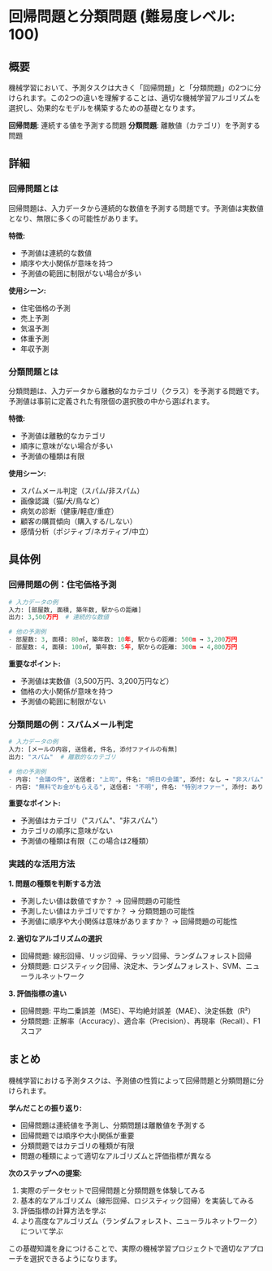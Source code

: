 # 回帰問題と分類問題 (難易度レベル: 100)

## 概要
機械学習において、予測タスクは大きく「回帰問題」と「分類問題」の2つに分けられます。この2つの違いを理解することは、適切な機械学習アルゴリズムを選択し、効果的なモデルを構築するための基礎となります。

**回帰問題**: 連続する値を予測する問題
**分類問題**: 離散値（カテゴリ）を予測する問題

## 詳細

### 回帰問題とは
回帰問題は、入力データから連続的な数値を予測する問題です。予測値は実数値となり、無限に多くの可能性があります。

**特徴:**
- 予測値は連続的な数値
- 順序や大小関係が意味を持つ
- 予測値の範囲に制限がない場合が多い

**使用シーン:**
- 住宅価格の予測
- 売上予測
- 気温予測
- 体重予測
- 年収予測

### 分類問題とは
分類問題は、入力データから離散的なカテゴリ（クラス）を予測する問題です。予測値は事前に定義された有限個の選択肢の中から選ばれます。

**特徴:**
- 予測値は離散的なカテゴリ
- 順序に意味がない場合が多い
- 予測値の種類は有限

**使用シーン:**
- スパムメール判定（スパム/非スパム）
- 画像認識（猫/犬/鳥など）
- 病気の診断（健康/軽症/重症）
- 顧客の購買傾向（購入する/しない）
- 感情分析（ポジティブ/ネガティブ/中立）

## 具体例

### 回帰問題の例：住宅価格予測

```python
# 入力データの例
入力: [部屋数, 面積, 築年数, 駅からの距離]
出力: 3,500万円  # 連続的な数値

# 他の予測例
- 部屋数: 3, 面積: 80㎡, 築年数: 10年, 駅からの距離: 500m → 3,200万円
- 部屋数: 4, 面積: 100㎡, 築年数: 5年, 駅からの距離: 300m → 4,800万円
```

**重要なポイント:**
- 予測値は実数値（3,500万円、3,200万円など）
- 価格の大小関係が意味を持つ
- 予測値の範囲に制限がない

### 分類問題の例：スパムメール判定

```python
# 入力データの例
入力: [メールの内容, 送信者, 件名, 添付ファイルの有無]
出力: "スパム"  # 離散的なカテゴリ

# 他の予測例
- 内容: "会議の件", 送信者: "上司", 件名: "明日の会議", 添付: なし → "非スパム"
- 内容: "無料でお金がもらえる", 送信者: "不明", 件名: "特別オファー", 添付: あり → "スパム"
```

**重要なポイント:**
- 予測値はカテゴリ（"スパム"、"非スパム"）
- カテゴリの順序に意味がない
- 予測値の種類は有限（この場合は2種類）

### 実践的な活用方法

**1. 問題の種類を判断する方法**
- 予測したい値は数値ですか？ → 回帰問題の可能性
- 予測したい値はカテゴリですか？ → 分類問題の可能性
- 予測値に順序や大小関係は意味がありますか？ → 回帰問題の可能性

**2. 適切なアルゴリズムの選択**
- 回帰問題: 線形回帰、リッジ回帰、ラッソ回帰、ランダムフォレスト回帰
- 分類問題: ロジスティック回帰、決定木、ランダムフォレスト、SVM、ニューラルネットワーク

**3. 評価指標の違い**
- 回帰問題: 平均二乗誤差（MSE）、平均絶対誤差（MAE）、決定係数（R²）
- 分類問題: 正解率（Accuracy）、適合率（Precision）、再現率（Recall）、F1スコア

## まとめ

機械学習における予測タスクは、予測値の性質によって回帰問題と分類問題に分けられます。

**学んだことの振り返り:**
- 回帰問題は連続値を予測し、分類問題は離散値を予測する
- 回帰問題では順序や大小関係が重要
- 分類問題ではカテゴリの種類が有限
- 問題の種類によって適切なアルゴリズムと評価指標が異なる

**次のステップへの提案:**
1. 実際のデータセットで回帰問題と分類問題を体験してみる
2. 基本的なアルゴリズム（線形回帰、ロジスティック回帰）を実装してみる
3. 評価指標の計算方法を学ぶ
4. より高度なアルゴリズム（ランダムフォレスト、ニューラルネットワーク）について学ぶ

この基礎知識を身につけることで、実際の機械学習プロジェクトで適切なアプローチを選択できるようになります。 
